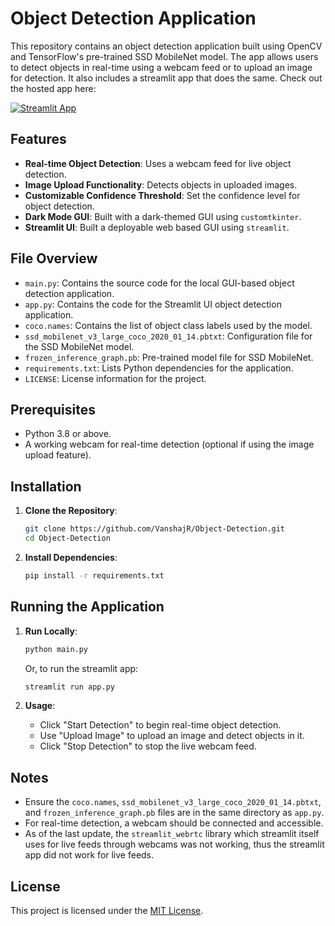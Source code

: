 # Object Detection Application

This repository contains an object detection application built using OpenCV and TensorFlow's pre-trained SSD MobileNet model. The app allows users to detect objects in real-time using a webcam feed or to upload an image for detection.
It also includes a streamlit app that does the same. Check out the hosted app here:

[![Streamlit App](https://static.streamlit.io/badges/streamlit_badge_black_white.svg)](https://objects-vanshajr.streamlit.app)

## Features

- **Real-time Object Detection**: Uses a webcam feed for live object detection.
- **Image Upload Functionality**: Detects objects in uploaded images.
- **Customizable Confidence Threshold**: Set the confidence level for object detection.
- **Dark Mode GUI**: Built with a dark-themed GUI using `customtkinter`.
- **Streamlit UI**: Built a deployable web based GUI using `streamlit`.

## File Overview

- `main.py`: Contains the source code for the local GUI-based object detection application.
- `app.py`: Contains the code for the Streamlit UI object detection application.
- `coco.names`: Contains the list of object class labels used by the model.
- `ssd_mobilenet_v3_large_coco_2020_01_14.pbtxt`: Configuration file for the SSD MobileNet model.
- `frozen_inference_graph.pb`: Pre-trained model file for SSD MobileNet.
- `requirements.txt`: Lists Python dependencies for the application.
- `LICENSE`: License information for the project.

## Prerequisites

- Python 3.8 or above.
- A working webcam for real-time detection (optional if using the image upload feature).

## Installation

1. **Clone the Repository**:
   ```bash
   git clone https://github.com/VanshajR/Object-Detection.git
   cd Object-Detection
   ```

2. **Install Dependencies**:
   ```bash
   pip install -r requirements.txt
   ```

## Running the Application

1. **Run Locally**:
   ```bash
   python main.py
   ```
   Or, to run the streamlit app:
   
   ```bash
   streamlit run app.py
   ```

3. **Usage**:
   - Click "Start Detection" to begin real-time object detection.
   - Use "Upload Image" to upload an image and detect objects in it.
   - Click "Stop Detection" to stop the live webcam feed.

## Notes

- Ensure the `coco.names`, `ssd_mobilenet_v3_large_coco_2020_01_14.pbtxt`, and `frozen_inference_graph.pb` files are in the same directory as `app.py`.
- For real-time detection, a webcam should be connected and accessible.
- As of the last update, the `streamlit_webrtc` library which streamlit itself uses for live feeds through webcams was not working, thus the streamlit app did not work for live feeds.

## License

This project is licensed under the [MIT License](LICENSE).
